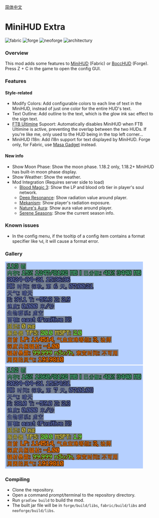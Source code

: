 [简体中文](./README.md)

# MiniHUD Extra
<p>
  <img alt="fabric" src="https://cdn.jsdelivr.net/npm/@intergrav/devins-badges@3.2.0/assets/cozy/supported/fabric_vector.svg">
  <img alt="forge" src="https://cdn.jsdelivr.net/npm/@intergrav/devins-badges@3.2.0/assets/cozy/supported/forge_vector.svg">
  <img alt="neoforge" src="images/neoforge_vector.svg">
  <img alt="architectury" src="https://cdn.jsdelivr.net/npm/@intergrav/devins-badges@3.2.0/assets/cozy/requires/architectury-api_vector.svg">
</p>

### Overview
This mod adds some features to [MiniHUD](https://www.curseforge.com/minecraft/mc-mods/minihud) (Fabric) or [BoccHUD](https://modrinth.com/mod/bocchud) (Forge).<br>
Press Z + C in the game to open the config GUI.

### Features
#### Style-related
- Modify Colors: Add configurable colors to each line of text in the MiniHUD, instead of just one color for the entire HUD's text.
- Text Outline: Add outline to the text, which is the glow ink sac effect to the sign text.
- [FTB Ultimine](https://www.curseforge.com/minecraft/mc-mods/ftb-ultimine-fabric) Supoort: Automatically disables MiniHUD when FTB Ultimine is active, preventing the overlap between the two HUDs. If you're like me, only used to the HUD being in the top left corner...
- MiniHUD I18n: Add i18n support for text displayed by MiniHUD. Forge only, for Fabric, use [Masa Gadget](https://modrinth.com/mod/masa-gadget/) instead.
#### New info
- Show Moon Phase: Show the moon phase. 1.18.2 only, 1.18.2+ MiniHUD has built-in moon phase display.
- Show Weather: Show the weather.
- Mod Integration (Requires server side to load)
    - [Blood Magic 3](https://www.curseforge.com/minecraft/mc-mods/blood-magic): Show the LP and blood orb tier in player's soul network.
    - [Deep Resonance](https://www.curseforge.com/minecraft/mc-mods/deep-resonance): Show radiation value around player.
    - [Mekanism](https://www.curseforge.com/minecraft/mc-mods/mekanism): Show player's radiation exposure.
    - [Nature's Aura](https://www.curseforge.com/minecraft/mc-mods/natures-aura): Show aura value around player.
    - [Serene Seasons](https://www.curseforge.com/minecraft/mc-mods/serene-seasons): Show the current season info.

### Known issues
- In the config menu, if the tooltip of a config item contains a format specifier like `%d`, it will cause a format error.

### Gallery
<img src="images/demo.png" alt="demo">
<img src="images/ftbultiminesupport.gif" alt="ftbultiminesupport">

### Compiling
- Clone the repository.
- Open a command prompt/terminal to the repository directory.
- Run `gradlew build` to build the mod.
- The built jar file will be in `forge/build/libs`, `fabric/build/libs` and `neoforge/build/libs`.